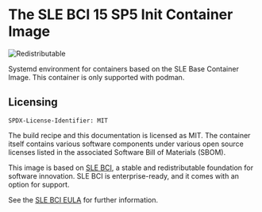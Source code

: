 # The SLE BCI 15 SP5 Init Container Image
![Redistributable](https://img.shields.io/badge/Redistributable-Yes-green)


Systemd environment for containers based on the SLE Base Container Image. This container is only supported with podman.

## Licensing
`SPDX-License-Identifier: MIT`

The build recipe and this documentation is licensed as MIT.
The container itself contains various software components under various open source licenses listed in the associated
Software Bill of Materials (SBOM).

This image is based on [SLE BCI](https://opensource.suse.com/bci/), a stable and redistributable foundation for software innovation. SLE BCI is enterprise-ready, and it comes with an option for support.

See the [SLE BCI EULA](https://www.suse.com/licensing/eula/#bci) for further information.
